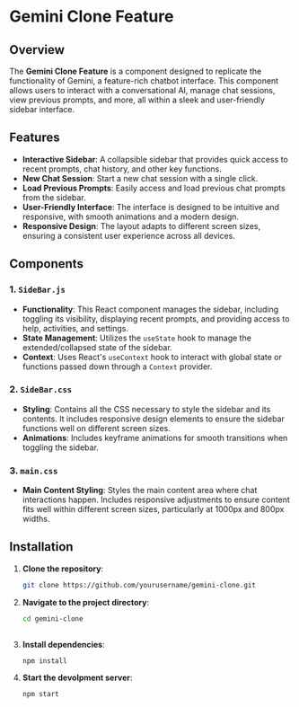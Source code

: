 # Gemini Clone Feature

## Overview

The **Gemini Clone Feature** is a component designed to replicate the functionality of Gemini, a feature-rich chatbot interface. This component allows users to interact with a conversational AI, manage chat sessions, view previous prompts, and more, all within a sleek and user-friendly sidebar interface.

## Features

- **Interactive Sidebar**: A collapsible sidebar that provides quick access to recent prompts, chat history, and other key functions.
- **New Chat Session**: Start a new chat session with a single click.
- **Load Previous Prompts**: Easily access and load previous chat prompts from the sidebar.
- **User-Friendly Interface**: The interface is designed to be intuitive and responsive, with smooth animations and a modern design.
- **Responsive Design**: The layout adapts to different screen sizes, ensuring a consistent user experience across all devices.

## Components

### 1. `SideBar.js`
- **Functionality**: This React component manages the sidebar, including toggling its visibility, displaying recent prompts, and providing access to help, activities, and settings.
- **State Management**: Utilizes the `useState` hook to manage the extended/collapsed state of the sidebar.
- **Context**: Uses React's `useContext` hook to interact with global state or functions passed down through a `Context` provider.

### 2. `SideBar.css`
- **Styling**: Contains all the CSS necessary to style the sidebar and its contents. It includes responsive design elements to ensure the sidebar functions well on different screen sizes.
- **Animations**: Includes keyframe animations for smooth transitions when toggling the sidebar.

### 3. `main.css`
- **Main Content Styling**: Styles the main content area where chat interactions happen. Includes responsive adjustments to ensure content fits well within different screen sizes, particularly at 1000px and 800px widths.

## Installation

1. **Clone the repository**:
   ```bash
   git clone https://github.com/yourusername/gemini-clone.git
   
1. **Navigate to the project directory**:
   ```bash
   cd gemini-clone
 
1. **Install dependencies**:
   ```bash
   npm install
   
1. **Start the devolpment server**:
   ```bash
   npm start
